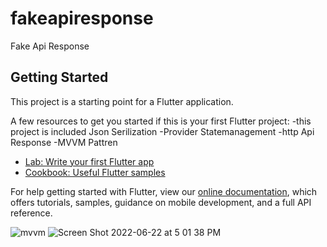 # fakeapiresponse

Fake Api Response

## Getting Started

This project is a starting point for a Flutter application.

A few resources to get you started if this is your first Flutter project:
-this project is included Json Serilization
-Provider Statemanagement
-http Api Response
-MVVM Pattren
- [Lab: Write your first Flutter app](https://flutter.dev/docs/get-started/codelab)
- [Cookbook: Useful Flutter samples](https://flutter.dev/docs/cookbook)

For help getting started with Flutter, view our
[online documentation](https://flutter.dev/docs), which offers tutorials,
samples, guidance on mobile development, and a full API reference.


![mvvm](https://user-images.githubusercontent.com/91061881/175028909-050e410e-ebec-403c-8447-28c36f3027d4.png)
![Screen Shot 2022-06-22 at 5 01 38 PM](https://user-images.githubusercontent.com/91061881/175028956-62d8b213-9ebb-4858-b2d6-36ba81035b57.png)
